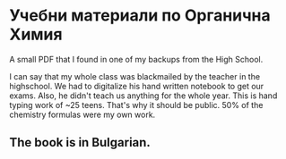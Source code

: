 # Учебни материали по Органична Химия

A small PDF that I found in one of my backups from the High School.

I can say that my whole class was blackmailed by the teacher in the highschool. We had to digitalize his hand written notebook to get our exams. Also, he didn't teach us anything for the whole year.
This is hand typing work of ~25 teens. That's why it should be public. 50% of the chemistry formulas were my own work.

## The book is in Bulgarian.
